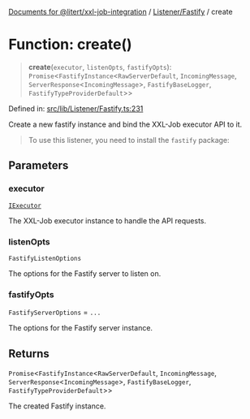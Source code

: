 [Documents for @litert/xxl-job-integration](../../../index.md) / [Listener/Fastify](../index.md) / create

# Function: create()

> **create**(`executor`, `listenOpts`, `fastifyOpts`): `Promise`\<`FastifyInstance`\<`RawServerDefault`, `IncomingMessage`, `ServerResponse`\<`IncomingMessage`\>, `FastifyBaseLogger`, `FastifyTypeProviderDefault`\>\>

Defined in: [src/lib/Listener/Fastify.ts:231](https://github.com/litert/xxl-job-integration.js/blob/master/src/lib/Listener/Fastify.ts#L231)

Create a new fastify instance and bind the XXL-Job executor API to it.

> To use this listener, you need to install the `fastify` package:

## Parameters

### executor

[`IExecutor`](../../../Executor/Typings/interfaces/IExecutor.md)

The XXL-Job executor instance to handle the API requests.

### listenOpts

`FastifyListenOptions`

The options for the Fastify server to listen on.

### fastifyOpts

`FastifyServerOptions` = `...`

The options for the Fastify server instance.

## Returns

`Promise`\<`FastifyInstance`\<`RawServerDefault`, `IncomingMessage`, `ServerResponse`\<`IncomingMessage`\>, `FastifyBaseLogger`, `FastifyTypeProviderDefault`\>\>

The created Fastify instance.
